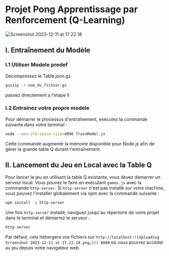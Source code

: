 # Projet Pong Apprentissage par Renforcement (Q-Learning)

![Screenshot 2023-12-11 at 17 22 18](https://github.com/Felicien410/Pong-Q-learning/assets/97636902/013ca526-10ff-4454-a80e-b962c67f9003)

## I. Entraînement du Modèle

### I.1 Utiliser Modele predef

Decompressez le Table.json.gz 

```sh
gunzip -k nom_du_fichier.gz
```

passez directement a l'etape II

### I.2 Entrainez votre propre modele


Pour démarrer le processus d'entraînement, exécutez la commande suivante dans votre terminal :

```sh
node --max-old-space-size=4096 TrainModel.js
```

Cette commande augmente la mémoire disponible pour Node.js afin de gérer la grande table Q durant l'entraînement.

## II. Lancement du Jeu en Local avec la Table Q

Pour lancer le jeu en utilisant la table Q existante, vous devez démarrer un serveur local. Vous pouvez le faire en exécutant `games.js` avec la commande `http-server`. Si `http-server` n'est pas installé sur votre machine, vous pouvez l'installer globalement via npm avec la commande suivante :

```sh
npm install -g http-server
```

Une fois `http-server` installé, naviguez jusqu'au répertoire de votre projet dans le terminal et démarrez le serveur :

```sh
http-server
```

Par défaut, cela hébergera vos fichiers sur `http://localhost:![Uploading Screenshot 2023-12-11 at 17.22.18.png…]()
8080` où vous pourrez accéder au jeu depuis votre navigateur web.


